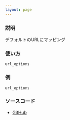 ```yaml
---
layout: page
---
```

### 説明
デフォルトのURLにマッピング

### 使い方
    url_options

### 例
    url_options

### ソースコード
* [GitHub](https://github.com/rails/rails/blob/f33d52c95217212cbacc8d5e44b5a8e3cdc6f5b3/actionpack/lib/action_dispatch/testing/integration.rb#L612)
